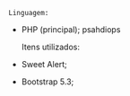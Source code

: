     Linguagem:
- PHP (principal);
psahdiops


    Itens utilizados:

- Sweet Alert;
- Bootstrap 5.3;
